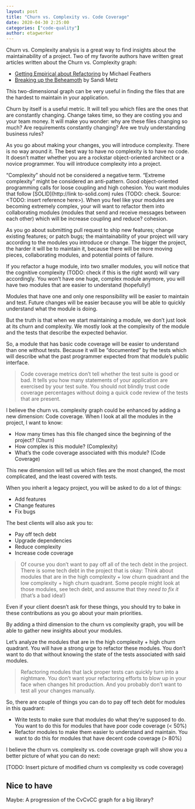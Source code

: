 ```yaml
---
layout: post
title: "Churn vs. Complexity vs. Code Coverage"
date: 2020-04-30 2:25:00
categories: ["code-quality"]
author: etagwerker
---
```


Churn vs. Complexity analysis is a great way to find insights about the maintainability of a project. Two of my favorite authors have written great articles written about the Churn vs. Complexity graph:

- [Getting Empirical about Refactoring](https://www.agileconnection.com/article/getting-empirical-about-refactoring) by Michael Feathers
- [Breaking up the Beheamoth](https://www.sandimetz.com/blog/2017/9/13/breaking-up-the-behemoth) by Sandi Metz

This two-dimensional graph can be very useful in finding the files that are the hardest to maintain in your application. 

Churn by itself is a useful metric. It will tell you which files are the ones that are constantly changing. Change takes time, so they are costing you and your team money. It will make you wonder: why are these files changing so much? Are requirements constantly changing? Are we truly understanding business rules? 

As you go about making your changes, you will introduce complexity. There is no way around it. The best way to have no complexity is to have no code. It doesn’t matter whether you are a rockstar object-oriented architect or a novice programmer. You will introduce complexity into a project.

“Complexity” should not be considered a negative term. “Extreme complexity” might be considered an anti-pattern. Good object-oriented programming calls for loose coupling and high cohesion. You want modules that follow [SOLID](http://link to-solid.com) rules (TODO: check. Source: <TODO: insert reference here>). When you feel like your modules are becoming extremely complex, your will want to refactor them into collaborating modules (modules that send and receive messages between each other) which will be increase coupling and reduce? cohesion.

As you go about submitting pull request to ship new features; change existing features; or patch bugs; the maintainability of your project will vary according to the modules you introduce or change. The bigger the project, the harder it will be to maintain it, because there will be more moving pieces, collaborating modules, and potential points of failure.

If you refactor a huge module, into two smaller modules, you will notice that the cognitive complexity (TODO: check if this is the right word) will vary accordingly. You won’t have one huge, complex module anymore, you will have two modules that are easier to understand (hopefully!)

Modules that have one and only one responsibility will be easier to maintain and test. Future changes will be easier because you will be able to quickly understand what the module is doing.

But the truth is that when we start maintaining a module, we don’t just look at its churn and complexity. We mostly look at the complexity of the module and the tests that describe the expected behavior.

So, a module that has basic code coverage will be easier to understand than one without tests. Because it will be “documented” by the tests which will describe what the past programmer expected from that module’s public interface.

> Code coverage metrics don’t tell whether the test suite is good or bad. It tells you how many statements of your application are exercised by your test suite. You should not blindly trust code coverage percentages without doing a quick code review of the tests that are present.

I believe the churn vs. complexity graph could be enhanced by adding a new dimension: Code coverage. When I look at all the modules in the project, I want to know: 

- How many times has this file changed since the beginning of the project? (Churn)
- How complex is this module? (Complexity)
- What’s the code coverage associated with this module? (Code Coverage)

This new dimension will tell us which files are the most changed, the most complicated, and the least covered with tests.

When you inherit a legacy project, you will be asked to do a lot of things: 

- Add features
- Change features
- Fix bugs

The best clients will also ask you to: 

- Pay off tech debt 
- Upgrade dependencies 
- Reduce complexity
- Increase code coverage 

> Of course you don’t want to pay off all of the tech debt in the project. There is some tech debt in the project that is okay: Think about modules that are in the high complexity + low churn quadrant and the low complexity + high churn quadrant. Some people might look at those modules, see tech debt, and assume that they *need to fix it* (that’s a bad idea!)

Even if your client doesn’t ask for these things, you should try to bake in these contributions as you go about your main priorities. 

By adding a third dimension to the churn vs complexity graph, you will be able to gather new insights about your modules. 

Let’s analyze the modules that are in the high complexity + high churn quadrant. You will have a strong urge to refactor these modules. You don’t want to do that without knowing the state of the tests associated with said modules.

> Refactoring modules that lack proper tests can quickly turn into a nightmare. You don’t want your refactoring efforts to blow up in your face when changes hit production. And you probably don’t want to test all your changes manually.

So, there are couple of things you can do to pay off tech debt for modules in this quadrant: 

- Write tests to make sure that modules do what they’re supposed to do. You want to do this for modules that have poor code coverage (< 50%)
- Refactor modules to make them easier to understand and maintain. You want to do this for modules that have decent code coverage (> 80%) 

I believe the churn vs. complexity vs. code coverage graph will show you a better picture of what you can do next: 

[TODO: Insert picture of modified churn vs complexity vs code coverage)

## Nice to have

Maybe: A progression of the CvCvCC graph for a big library? 



 

